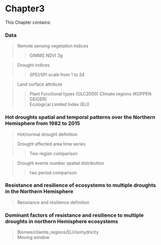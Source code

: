 # Chapter3
This Chapter contains:

### Data
> Remote sensing vegetation indices
>> GIMMS NDVI 3g  


> Drought indices  
>> SPEI/SPI scale from 1 to 24 

> Land surface attribute  
>> Plant Functional types (GLC2000)
>> Climate regions (KOPPEN GEIGER)  
>> Ecological Limited Index (ELI)

### Hot droughts spatial and temporal patterns over the Northern Hemisphere from 1982 to 2015
> Hot/normal drought definition  

> Drought affected area time series
>> Two region comparison

> Drought events number spatial distribution
>> two period comparison

### Resistance and resilience of ecosystems to multiple droughts in the Northern Hemisphere
> Resistance and resilience definition   


### Dominant factors of resistance and resilience to multiple droughts in northern Hemisphere ecosystems
> Biomes/cliamte_regions/ELI/isohydricity  
> Moving window